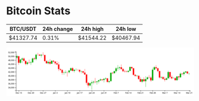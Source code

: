 # Bitcoin Stats

BTC/USDT|24h change|24h high|24h low|
|---|---|---|---|
|$41327.74|0.31%|$41544.22|$40467.94|

<img src="./chart.svg">
